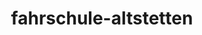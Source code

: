 ---
_schema: default
title: fahrschule-altstetten
seo:
  description: Deine Nr. 1 Fahrschule in Altstetten ✓ Professionell und transparent ✓ In deinem Tempo zum Führerausweis! ✓ Jetzt Fahrlektion online buchen!
  title: "Fahrschule Loyal Altstetten: Ran an die Autoprüfung!"
  keywords:
    - Altstetten fahrschule
    - fahrschule Altstetten
    - Altstetten auto
    - Fahrschule Loyal
    - Fahrschule Auto
  openGraph:
    title: "Fahrschule Loyal Altstetten: Ran an die Autoprüfung!"
    description: Deine Nr. 1 Fahrschule in Altstetten ✓ Professionell und transparent ✓ In deinem Tempo zum Führerausweis! ✓ Jetzt Fahrlektion online buchen!
    url: https://www.fahrschuleloyal.ch/fahrschule-altstetten
    type: website
    images:
      url: https://www.fahrschuleloyal.ch/loyal.logo.cdr.svg
  canonical: https://www.fahrschuleloyal.ch/fahrschule-altstetten
  metadatabase: https://www.fahrschuleloyal.ch/fahrschule-altstetten
seo_blocks:
  category: "fahrschule-altstetten"
  data:
    image:
      image_path: "/close-up-view-driving-instructor-holding-checklist-while-background-female-student-steering-driving-car_shrink.webp"
      alt_text: "traffic cones line up along sunlit asphalt road"
    upperparagraph: "Willkommen bei der Fahrschule Loyal in Altstetten! Unsere Fahrlehrer:innen begleiten dich mit Geduld und Fachwissen auf deinem Weg zum Führerausweis. Egal ob Fahranfänger:in oder mit Vorkenntnissen – wir sorgen dafür, dass du dich sicher und gut vorbereitet fühlst. Viele Fahrschüler:innen aus Altstetten haben ihre Fahrprüfung mit uns erfolgreich bestanden. Jetzt bist du dran!"
    lowerparagraph: ""
  sections:
    - title: "Fahrstunden in Altstetten – ab 59.-!"
      text: "Starte deine Fahrausbildung in Altstetten mit einer unverbindlichen Probestunde für nur 59 Schweizer Franken. Diese bietet dir die Möglichkeit, unsere Fahrschule und unseren Unterrichtsstil kennenzulernen. Unsere erfahrenen Fahrlehrer:innen sorgen dafür, dass du dich von Anfang an sicher und gut betreut fühlst."
    - title: "Deine Vorteile bei Fahrschule Loyal in Altstetten"
      text: "Wir bieten dir eine flexible und individuelle Ausbildung, die perfekt in deinen Alltag passt. Unsere Fahrstunden sind so gestaltet, dass sie sowohl für Fahranfänger:innen als auch für Fortgeschrittene geeignet sind. Von Theorie bis Praxis – wir unterstützen dich auf jedem Schritt deines Weges zum Führerausweis."
    - title: "Jetzt in Altstetten durchstarten!"
      text: "Melde dich ganz einfach online oder telefonisch an und starte deine Fahrausbildung noch heute. Unser engagiertes Team freut sich darauf, dich bei deinem Ziel, den Führerschein zu erlangen, zu unterstützen. Erlebe, wie wir dir mit Geduld und Kompetenz den Weg zu einer erfolgreichen Fahrprüfung ebnen."
---